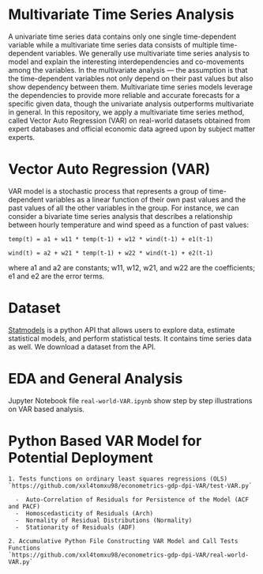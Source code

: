 # Multivariate Time Series Analysis

A univariate time series data contains only one single time-dependent variable while a multivariate time series data consists of multiple time-dependent variables. We generally use multivariate time series analysis to model and explain the interesting interdependencies and co-movements among the variables. In the multivariate analysis — the assumption is that the time-dependent variables not only depend on their past values but also show dependency between them. Multivariate time series models leverage the dependencies to provide more reliable and accurate forecasts for a specific given data, though the univariate analysis outperforms multivariate in general. In this repository, we apply a multivariate time series method, called Vector Auto Regression (VAR) on real-world datasets obtained from expert databases and official economic data agreed upon by subject matter experts.

# Vector Auto Regression (VAR)

VAR model is a stochastic process that represents a group of time-dependent variables as a linear function of their own past values and the past values of all the other variables in the group.
For instance, we can consider a bivariate time series analysis that describes a relationship between hourly temperature and wind speed as a function of past values:

    temp(t) = a1 + w11 * temp(t-1) + w12 * wind(t-1) + e1(t-1)

    wind(t) = a2 + w21 * temp(t-1) + w22 * wind(t-1) + e2(t-1)
    
where a1 and a2 are constants; w11, w12, w21, and w22 are the coefficients; e1 and e2 are the error terms.

# Dataset

[Statmodels](https://www.statsmodels.org/stable/index.html) is a python API that allows users to explore data, estimate statistical models, and perform statistical tests. It contains time series data as well. We download a dataset from the API.

# EDA and General Analysis 

Jupyter Notebook file `real-world-VAR.ipynb` show step by step illustrations on VAR based analysis.

# Python Based VAR Model for Potential Deployment

    1. Tests functions on ordinary least squares regressions (OLS)    
    `https://github.com/xxl4tomxu98/econometrics-gdp-dpi-VAR/test-VAR.py`

      -  Auto-Correlation of Residuals for Persistence of the Model (ACF and PACF)
      -  Homoscedasticity of Residuals (Arch)
      -  Normality of Residual Distributions (Normality)
      -  Stationarity of Residuals (ADF)

    2. Accumulative Python File Constructing VAR Model and Call Tests Functions 
    `https://github.com/xxl4tomxu98/econometrics-gdp-dpi-VAR/real-world-VAR.py`
